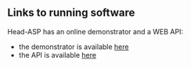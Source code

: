 ## Links to running software

Head-ASP has an online demonstrator and a WEB API:

- the demonstrator is available [here](http://alcmeone.mat.unical.it:41201/primary-headaches-demo)
- the API is available [here](http://alcmeone.mat.unical.it:41101/headaches-service)
